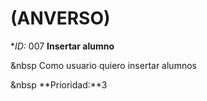 # (ANVERSO)
**ID:* 007 **Insertar alumno**


&nbsp
Como usuario quiero insertar alumnos

&nbsp
**Prioridad:**3
